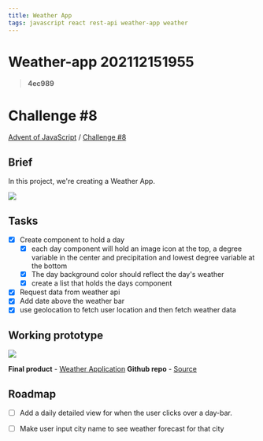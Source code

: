 ```yaml
---
title: Weather App
tags: javascript react rest-api weather-app weather 
---
```

# Weather-app 202112151955 
> **4ec989**

# Challenge #8

[Advent of JavaScript](https://store.selfteach.me/courses/d2550633-b921-4971-8371-ff53ea196d05) / [Challenge #8](https://store.selfteach.me/courses/d2550633-b921-4971-8371-ff53ea196d05/1103550-challenge-8)


## **Brief**

In this project, we're creating a Weather App.    

![](<https://coachtestprep.s3.amazonaws.com/direct-uploads/user-117025/cc5fe957-4af9-4ad4-9a1c-239e2e4370cc/CleanShot 2021-12-08 at 09.56.58.png>)  

## **Tasks**

- [x] Create component to hold a day  
  - [x] each day component will hold an image icon at the top, a degree variable in the center and precipitation and lowest degree variable at the bottom
  - [x] The day background color should reflect the day's weather
  - [x] create a list that holds the days component
- [x] Request data from weather api
- [x] Add date above the weather bar
- [x] use geolocation to fetch user location and then fetch weather data

## Working prototype
![](../../attachments/2021-12-17-02-10-40.png)

**Final product** - [Weather Application](https://voiceinthedark.github.io/React-Weather/)
**Github repo** - [Source](https://github.com/voiceinthedark/React-Weather)

## Roadmap
- [ ] Add a daily detailed view for when the user clicks over a day-bar.
- [ ] Make user input city name to see weather forecast for that city

  

